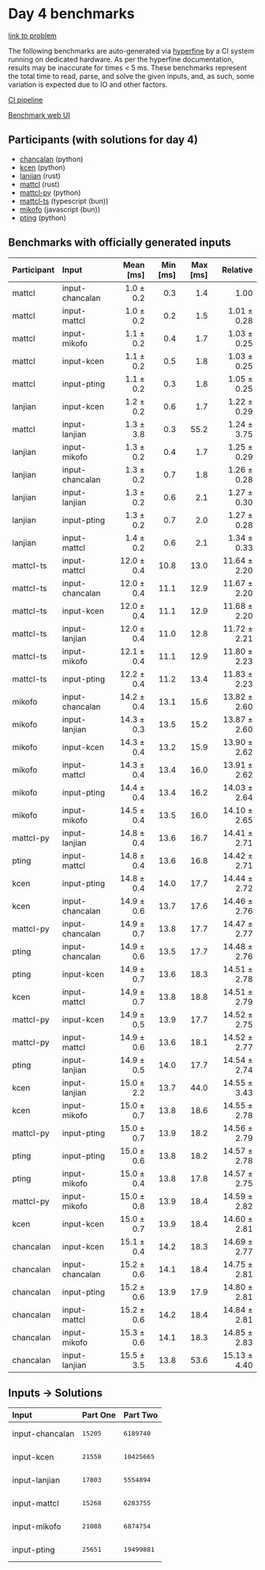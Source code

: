 # Day 4 benchmarks

[link to problem](https://adventofcode.com/2023/day/4)

The following benchmarks are auto-generated via
[hyperfine](https://github.com/sharkdp/hyperfine) by a CI system running on
dedicated hardware. As per the hyperfine documentation, results may be
inaccurate for times < 5 ms. These benchmarks represent the total time to read,
parse, and solve the given inputs, and, as such, some variation is expected due
to IO and other factors.

[CI pipeline](http://ci.papercode.net:8080/teams/main/pipelines/aoc2023)

[Benchmark web UI](https://aoc.ancalagon.black)


## Participants (with solutions for day 4)

- [chancalan](https://github.com/chancalan/aoc2023) (python)
- [kcen](https://github.com/kcen/aoc2023) (python)
- [lanjian](https://github.com/lanjian/aoc-2023) (rust)
- [mattcl](https://github.com/mattcl/aoc2023) (rust)
- [mattcl-py](https://github.com/mattcl/aoc2023-py) (python)
- [mattcl-ts](https://github.com/mattcl/aoc2023-js) (typescript (bun))
- [mikofo](https://github.com/mikofo/advent-of-code-2023) (javascript (bun))
- [pting](https://github.com/pting/aoc2023) (python)


## Benchmarks with officially generated inputs

| Participant | Input | Mean [ms] | Min [ms] | Max [ms] | Relative |
|:---|:---|---:|---:|---:|---:|
| mattcl | input-chancalan | 1.0 ± 0.2 | 0.3 | 1.4 | 1.00 |
| mattcl | input-mattcl | 1.0 ± 0.2 | 0.2 | 1.5 | 1.01 ± 0.28 |
| mattcl | input-mikofo | 1.1 ± 0.2 | 0.4 | 1.7 | 1.03 ± 0.25 |
| mattcl | input-kcen | 1.1 ± 0.2 | 0.5 | 1.8 | 1.03 ± 0.25 |
| mattcl | input-pting | 1.1 ± 0.2 | 0.3 | 1.8 | 1.05 ± 0.25 |
| lanjian | input-kcen | 1.2 ± 0.2 | 0.6 | 1.7 | 1.22 ± 0.29 |
| mattcl | input-lanjian | 1.3 ± 3.8 | 0.3 | 55.2 | 1.24 ± 3.75 |
| lanjian | input-mikofo | 1.3 ± 0.2 | 0.4 | 1.7 | 1.25 ± 0.29 |
| lanjian | input-chancalan | 1.3 ± 0.2 | 0.7 | 1.8 | 1.26 ± 0.28 |
| lanjian | input-lanjian | 1.3 ± 0.2 | 0.6 | 2.1 | 1.27 ± 0.30 |
| lanjian | input-pting | 1.3 ± 0.2 | 0.7 | 2.0 | 1.27 ± 0.28 |
| lanjian | input-mattcl | 1.4 ± 0.2 | 0.6 | 2.1 | 1.34 ± 0.33 |
| mattcl-ts | input-mattcl | 12.0 ± 0.4 | 10.8 | 13.0 | 11.64 ± 2.20 |
| mattcl-ts | input-chancalan | 12.0 ± 0.4 | 11.1 | 12.9 | 11.67 ± 2.20 |
| mattcl-ts | input-kcen | 12.0 ± 0.4 | 11.1 | 12.9 | 11.68 ± 2.20 |
| mattcl-ts | input-lanjian | 12.0 ± 0.4 | 11.0 | 12.8 | 11.72 ± 2.21 |
| mattcl-ts | input-mikofo | 12.1 ± 0.4 | 11.1 | 12.9 | 11.80 ± 2.23 |
| mattcl-ts | input-pting | 12.2 ± 0.4 | 11.2 | 13.4 | 11.83 ± 2.23 |
| mikofo | input-chancalan | 14.2 ± 0.4 | 13.1 | 15.6 | 13.82 ± 2.60 |
| mikofo | input-lanjian | 14.3 ± 0.3 | 13.5 | 15.2 | 13.87 ± 2.60 |
| mikofo | input-kcen | 14.3 ± 0.4 | 13.2 | 15.9 | 13.90 ± 2.62 |
| mikofo | input-mattcl | 14.3 ± 0.4 | 13.4 | 16.0 | 13.91 ± 2.62 |
| mikofo | input-pting | 14.4 ± 0.4 | 13.4 | 16.2 | 14.03 ± 2.64 |
| mikofo | input-mikofo | 14.5 ± 0.4 | 13.5 | 16.0 | 14.10 ± 2.65 |
| mattcl-py | input-lanjian | 14.8 ± 0.4 | 13.6 | 16.7 | 14.41 ± 2.71 |
| pting | input-mattcl | 14.8 ± 0.4 | 13.6 | 16.8 | 14.42 ± 2.71 |
| kcen | input-pting | 14.8 ± 0.4 | 14.0 | 17.7 | 14.44 ± 2.72 |
| kcen | input-chancalan | 14.9 ± 0.6 | 13.7 | 17.6 | 14.46 ± 2.76 |
| mattcl-py | input-chancalan | 14.9 ± 0.7 | 13.8 | 17.7 | 14.47 ± 2.77 |
| pting | input-chancalan | 14.9 ± 0.6 | 13.5 | 17.7 | 14.48 ± 2.76 |
| pting | input-kcen | 14.9 ± 0.7 | 13.6 | 18.3 | 14.51 ± 2.78 |
| kcen | input-mattcl | 14.9 ± 0.7 | 13.8 | 18.8 | 14.51 ± 2.79 |
| mattcl-py | input-kcen | 14.9 ± 0.5 | 13.9 | 17.7 | 14.52 ± 2.75 |
| mattcl-py | input-mattcl | 14.9 ± 0.6 | 13.6 | 18.1 | 14.52 ± 2.77 |
| pting | input-lanjian | 14.9 ± 0.5 | 14.0 | 17.7 | 14.54 ± 2.74 |
| kcen | input-lanjian | 15.0 ± 2.2 | 13.7 | 44.0 | 14.55 ± 3.43 |
| kcen | input-mikofo | 15.0 ± 0.7 | 13.8 | 18.6 | 14.55 ± 2.78 |
| mattcl-py | input-pting | 15.0 ± 0.7 | 13.9 | 18.2 | 14.56 ± 2.79 |
| pting | input-pting | 15.0 ± 0.6 | 13.8 | 18.2 | 14.57 ± 2.78 |
| pting | input-mikofo | 15.0 ± 0.4 | 13.8 | 17.8 | 14.57 ± 2.75 |
| mattcl-py | input-mikofo | 15.0 ± 0.8 | 13.9 | 18.4 | 14.59 ± 2.82 |
| kcen | input-kcen | 15.0 ± 0.7 | 13.9 | 18.4 | 14.60 ± 2.81 |
| chancalan | input-kcen | 15.1 ± 0.4 | 14.2 | 18.3 | 14.69 ± 2.77 |
| chancalan | input-chancalan | 15.2 ± 0.6 | 14.1 | 18.4 | 14.75 ± 2.81 |
| chancalan | input-pting | 15.2 ± 0.6 | 13.9 | 17.9 | 14.80 ± 2.81 |
| chancalan | input-mattcl | 15.2 ± 0.6 | 14.2 | 18.4 | 14.84 ± 2.81 |
| chancalan | input-mikofo | 15.3 ± 0.6 | 14.1 | 18.3 | 14.85 ± 2.83 |
| chancalan | input-lanjian | 15.5 ± 3.5 | 13.8 | 53.6 | 15.13 ± 4.40 |


## Inputs -> Solutions

| Input | Part One | Part Two |
|:---|:---|:---|
|input-chancalan|<pre>15205</pre>|<pre>6189740</pre>|
|input-kcen|<pre>21558</pre>|<pre>10425665</pre>|
|input-lanjian|<pre>17803</pre>|<pre>5554894</pre>|
|input-mattcl|<pre>15268</pre>|<pre>6283755</pre>|
|input-mikofo|<pre>21088</pre>|<pre>6874754</pre>|
|input-pting|<pre>25651</pre>|<pre>19499881</pre>|